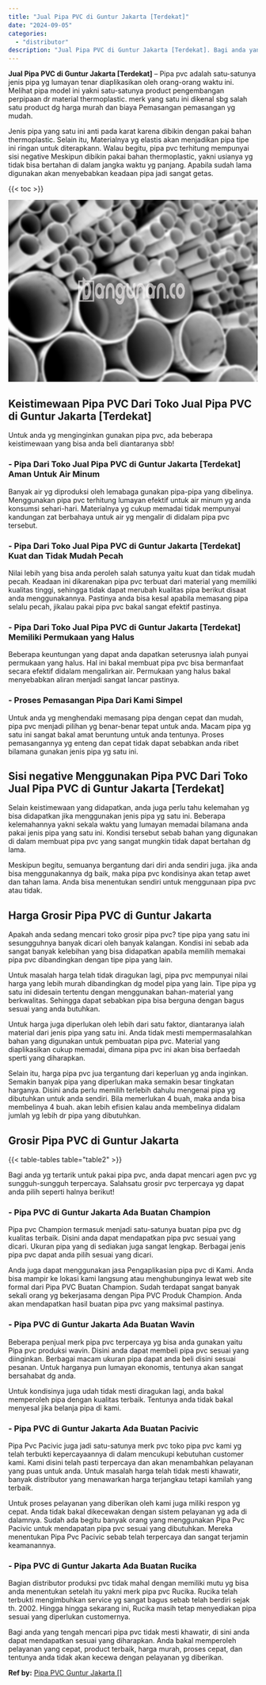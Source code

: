 ```yaml
---
title: "Jual Pipa PVC di Guntur Jakarta [Terdekat]"
date: "2024-09-05"
categories: 
  - "distributor"
description: "Jual Pipa PVC di Guntur Jakarta [Terdekat]. Bagi anda yang tengah mencari pipa pvc tidak mesti khawatir, di sini anda dapat mendapatkan sesuai yang diharapka..."
---
```


**Jual Pipa PVC di Guntur Jakarta \[Terdekat\]** – Pipa pvc adalah satu-satunya jenis pipa yg lumayan tenar diaplikasikan oleh orang-orang waktu ini. Melihat pipa model ini yakni satu-satunya product pengembangan perpipaan dr material thermoplastic. merk yang satu ini dikenal sbg salah satu product dg harga murah dan biaya Pemasangan pemasangan yg mudah.

Jenis pipa yang satu ini anti pada karat karena dibikin dengan pakai bahan thermoplastic. Selain itu, Materialnya yg elastis akan menjadikan pipa tipe ini ringan untuk diterapkann. Walau begitu, pipa pvc terhitung mempunyai sisi negative Meskipun dibikin pakai bahan thermoplastic, yakni usianya yg tidak bisa bertahan di dalam jangka waktu yg panjang. Apabila sudah lama digunakan akan menyebabkan keadaan pipa jadi sangat getas.

{{< toc >}}

![Jual Pipa PVC di Guntur Jakarta [Terdekat]](/images/jaul-pipa-pvc-58.png)

## Keistimewaan Pipa PVC Dari Toko Jual Pipa PVC di Guntur Jakarta \[Terdekat\]

Untuk anda yg menginginkan gunakan pipa pvc, ada beberapa keistimewaan yang bisa anda beli diantaranya sbb!

### \- Pipa Dari Toko Jual Pipa PVC di Guntur Jakarta \[Terdekat\] Aman Untuk Air Minum

Banyak air yg diproduksi oleh lemabaga gunakan pipa-pipa yang dibelinya. Menggunakan pipa pvc terhitung lumayan efektif untuk air minum yg anda konsumsi sehari-hari. Materialnya yg cukup memadai tidak mempunyai kandungan zat berbahaya untuk air yg mengalir di didalam pipa pvc tersebut.

### \- Pipa Dari Toko Jual Pipa PVC di Guntur Jakarta \[Terdekat\] Kuat dan Tidak Mudah Pecah

Nilai lebih yang bisa anda peroleh salah satunya yaitu kuat dan tidak mudah pecah. Keadaan ini dikarenakan pipa pvc terbuat dari material yang memiliki kualitas tinggi, sehingga tidak dapat merubah kualitas pipa berikut disaat anda menggunakannya. Pastinya anda bisa kesal apabila memasang pipa selalu pecah, jikalau pakai pipa pvc bakal sangat efektif pastinya.

### \- Pipa Dari Toko Jual Pipa PVC di Guntur Jakarta \[Terdekat\] Memiliki Permukaan yang Halus

Beberapa keuntungan yang dapat anda dapatkan seterusnya ialah punyai permukaan yang halus. Hal ini bakal membuat pipa pvc bisa bermanfaat secara efektif didalam mengalirkan air. Permukaan yang halus bakal menyebabkan aliran menjadi sangat lancar pastinya.

### \- Proses Pemasangan Pipa Dari Kami Simpel

Untuk anda yg menghendaki memasang pipa dengan cepat dan mudah, pipa pvc menjadi pilihan yg benar-benar tepat untuk anda. Macam pipa yg satu ini sangat bakal amat beruntung untuk anda tentunya. Proses pemasangannya yg enteng dan cepat tidak dapat sebabkan anda ribet bilamana gunakan jenis pipa yg satu ini.

## Sisi negative Menggunakan Pipa PVC Dari Toko Jual Pipa PVC di Guntur Jakarta \[Terdekat\]

Selain keistimewaan yang didapatkan, anda juga perlu tahu kelemahan yg bisa didapatkan jika menggunakan jenis pipa yg satu ini. Beberapa kelemahannya yakni sekala waktu yang lumayan memadai bilamana anda pakai jenis pipa yang satu ini. Kondisi tersebut sebab bahan yang digunakan di dalam membuat pipa pvc yang sangat mungkin tidak dapat bertahan dg lama.

Meskipun begitu, semuanya bergantung dari diri anda sendiri juga. jika anda bisa menggunakannya dg baik, maka pipa pvc kondisinya akan tetap awet dan tahan lama. Anda bisa menentukan sendiri untuk menggunaan pipa pvc atau tidak.

## Harga Grosir Pipa PVC di Guntur Jakarta

Apakah anda sedang mencari toko grosir pipa pvc? tipe pipa yang satu ini sesungguhnya banyak dicari oleh banyak kalangan. Kondisi ini sebab ada sangat banyak kelebihan yang bisa didapatkan apabila memilih memakai pipa pvc dibandingkan dengan tipe pipa yang lain.

Untuk masalah harga telah tidak diragukan lagi, pipa pvc mempunyai nilai harga yang lebih murah dibandingkan dg model pipa yang lain. Tipe pipa yg satu ini didesain tertentu dengan menggunakan bahan-material yang berkwalitas. Sehingga dapat sebabkan pipa bisa berguna dengan bagus sesuai yang anda butuhkan.

Untuk harga juga diperlukan oleh lebih dari satu faktor, diantaranya ialah material dari jenis pipa yang satu ini. Anda tidak mesti mempermasalahkan bahan yang digunakan untuk pembuatan pipa pvc. Material yang diaplikasikan cukup memadai, dimana pipa pvc ini akan bisa berfaedah sperti yang diharapkan.

Selain itu, harga pipa pvc jua tergantung dari keperluan yg anda inginkan. Semakin banyak pipa yang diperlukan maka semakin besar tingkatan harganya. Disini anda perlu memilih terlebih dahulu mengenai pipa yg dibutuhkan untuk anda sendiri. Bila memerlukan 4 buah, maka anda bisa membelinya 4 buah. akan lebih efisien kalau anda membelinya didalam jumlah yg lebih dr pipa yang dibutuhkan.

## Grosir Pipa PVC di Guntur Jakarta

{{< table-tables table="table2" >}}

Bagi anda yg tertarik untuk pakai pipa pvc, anda dapat mencari agen pvc yg sungguh-sungguh terpercaya. Salahsatu grosir pvc terpercaya yg dapat anda pilih seperti halnya berikut!

### \- Pipa PVC di Guntur Jakarta Ada Buatan Champion

Pipa pvc Champion termasuk menjadi satu-satunya buatan pipa pvc dg kualitas terbaik. Disini anda dapat mendapatkan pipa pvc sesuai yang dicari. Ukuran pipa yang di sediakan juga sangat lengkap. Berbagai jenis pipa pvc dapat anda pilih sesuai yang dicari.

Anda juga dapat menggunakan jasa Pengaplikasian pipa pvc di Kami. Anda bisa mampir ke lokasi kami langsung atau menghubunginya lewat web site formal dari Pipa PVC Buatan Champion. Sudah terdapat sangat banyak sekali orang yg bekerjasama dengan Pipa PVC Produk Champion. Anda akan mendapatkan hasil buatan pipa pvc yang maksimal pastinya.

### \- Pipa PVC di Guntur Jakarta Ada Buatan Wavin

Beberapa penjual merk pipa pvc terpercaya yg bisa anda gunakan yaitu Pipa pvc produksi wavin. Disini anda dapat membeli pipa pvc sesuai yang diinginkan. Berbagai macam ukuran pipa dapat anda beli disini sesuai pesanan. Untuk harganya pun lumayan ekonomis, tentunya akan sangat bersahabat dg anda.

Untuk kondisinya juga udah tidak mesti diragukan lagi, anda bakal memperoleh pipa dengan kualitas terbaik. Tentunya anda tidak bakal menyesal jika belanja pipa di kami.

### \- Pipa PVC di Guntur Jakarta Ada Buatan Pacivic

Pipa Pvc Pacivic juga jadi satu-satunya merk pvc toko pipa pvc kami yg telah terbukti kepercayaannya di dalam mencukupi kebutuhan customer kami. Kami disini telah pasti terpercaya dan akan menambahkan pelayanan yang puas untuk anda. Untuk masalah harga telah tidak mesti khawatir, banyak distributor yang menawarkan harga terjangkau tetapi kamilah yang terbaik.

Untuk proses pelayanan yang diberikan oleh kami juga miliki respon yg cepat. Anda tidak bakal dikecewakan dengan sistem pelayanan yg ada di dalamnya. Sudah ada begitu banyak orang yang menggunakan Pipa Pvc Pacivic untuk mendapatan pipa pvc sesuai yang dibutuhkan. Mereka menentukan Pipa Pvc Pacivic sebab telah terpercaya dan sangat terjamin keamanannya.

### \- Pipa PVC di Guntur Jakarta Ada Buatan Rucika

Bagian distributor produksi pvc tidak mahal dengan memiliki mutu yg bisa anda menentukan setelah itu yakni merk pipa pvc Rucika. Rucika telah terbukti mengimbuhkan service yg sangat bagus sebab telah berdiri sejak th. 2002. Hingga hingga sekarang ini, Rucika masih tetap menyediakan pipa sesuai yang diperlukan customernya.

Bagi anda yang tengah mencari pipa pvc tidak mesti khawatir, di sini anda dapat mendapatkan sesuai yang diharapkan. Anda bakal memperoleh pelayanan yang cepat, product terbaik, harga murah, proses cepat, dan tentunya anda tidak akan kecewa dengan pelayanan yg diberikan.

**Ref by:** [Pipa PVC Guntur Jakarta []](https://id.wikipedia.org/wiki/Pipa)
